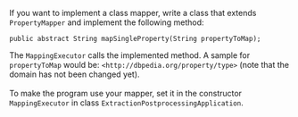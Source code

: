 If you want to implement a class mapper, write a class that extends 
`PropertyMapper` and implement the following method:
````
public abstract String mapSingleProperty(String propertyToMap);
````
The `MappingExecutor` calls the implemented method. A sample for 
`propertyToMap` would be: `<http://dbpedia.org/property/type>` 
(note that the domain has not been changed yet).<br/><br/> 
To make the program use your mapper, set it in the constructor 
`MappingExecutor` in class `ExtractionPostprocessingApplication`.
